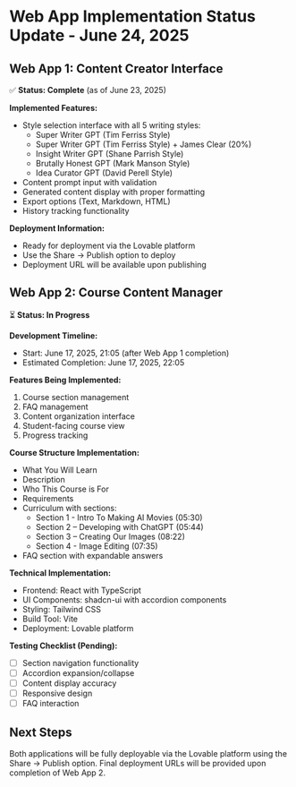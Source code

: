# Web App Implementation Status Update - June 24, 2025

## Web App 1: Content Creator Interface
✅ **Status: Complete** (as of June 23, 2025)

**Implemented Features:**
- Style selection interface with all 5 writing styles:
  - Super Writer GPT (Tim Ferriss Style)
  - Super Writer GPT (Tim Ferriss Style) + James Clear (20%)
  - Insight Writer GPT (Shane Parrish Style)
  - Brutally Honest GPT (Mark Manson Style)
  - Idea Curator GPT (David Perell Style)
- Content prompt input with validation
- Generated content display with proper formatting
- Export options (Text, Markdown, HTML)
- History tracking functionality

**Deployment Information:**
- Ready for deployment via the Lovable platform
- Use the Share -> Publish option to deploy
- Deployment URL will be available upon publishing

## Web App 2: Course Content Manager
⏳ **Status: In Progress**

**Development Timeline:**
- Start: June 17, 2025, 21:05 (after Web App 1 completion)
- Estimated Completion: June 17, 2025, 22:05

**Features Being Implemented:**
1. Course section management
2. FAQ management
3. Content organization interface
4. Student-facing course view
5. Progress tracking

**Course Structure Implementation:**
- What You Will Learn
- Description
- Who This Course is For
- Requirements
- Curriculum with sections:
  - Section 1 - Intro To Making AI Movies (05:30)
  - Section 2 – Developing with ChatGPT (05:44)
  - Section 3 – Creating Our Images (08:22)
  - Section 4 - Image Editing (07:35)
- FAQ section with expandable answers

**Technical Implementation:**
- Frontend: React with TypeScript
- UI Components: shadcn-ui with accordion components
- Styling: Tailwind CSS
- Build Tool: Vite
- Deployment: Lovable platform

**Testing Checklist (Pending):**
- [ ] Section navigation functionality
- [ ] Accordion expansion/collapse
- [ ] Content display accuracy
- [ ] Responsive design
- [ ] FAQ interaction

## Next Steps
Both applications will be fully deployable via the Lovable platform using the Share -> Publish option. Final deployment URLs will be provided upon completion of Web App 2.